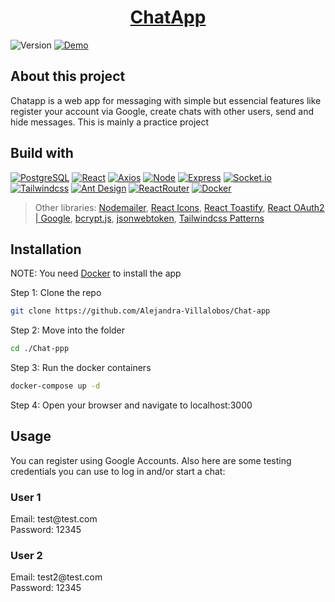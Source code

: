 <h1 align="center"><a href="https://chatappwebsite.up.railway.app/" target="_blank" rel="noopener noreferrer">ChatApp</a></h1>

![Version] [![Demo]][Demo-url]

<h2>About this project</h2>
Chatapp is a web app for messaging with simple but essencial features like register your account via Google, create chats with other users, send and hide messages. This is mainly a practice project 

<h2>Build with</h2>

[![PostgreSQL][PostgreSQL]][PostgreSQL-url]
[![React][React.js]][React-url]
[![Axios][Axios]][Axios-url]
[![Node][Node.js]][Node-url]
[![Express][Express.js]][Express-url]
[![Socket.io][Socket.io]][Socket.io-url]
[![Tailwindcss][Tailwindcss]][Tailwind-url]
[![Ant Design][Ant-Design]][Ant-url]
[![ReactRouter][React-Router]][ReactRouter-url]
[![Docker][Docker]][Docker-url]

> Other libraries: [Nodemailer][Nodemailer-url], [React Icons][React-Icons-url], [React Toastify][Toastify-url], [React OAuth2 | Google][Oauth-url], [bcrypt.js][bcrypt-url], [jsonwebtoken][jsonwebtoken-url], [Tailwindcss Patterns][Tailwindcss-Patterns-url]

<h2>Installation</h2>

NOTE: You need [Docker][Docker-url] to install the app

 Step 1: Clone the repo
   ```sh
   git clone https://github.com/Alejandra-Villalobos/Chat-app
   ```

Step 2: Move into the folder
   ```sh
   cd ./Chat-ppp
   ```

Step 3: Run the docker containers
   ```sh
   docker-compose up -d
   ```

Step 4: Open your browser and navigate to localhost:3000

<h2>Usage</h2>
You can register using Google Accounts. Also here are some testing credentials you can use to log in and/or start a chat:

<h3>User 1</h3>
Email: test@test.com </br>
Password: 12345

<h3>User 2</h3>
Email: test2@test.com </br>
Password: 12345

[Version]: https://img.shields.io/badge/version-1.0.0-green.svg

[Demo]: https://img.shields.io/badge/demo-click_here-blue.svg
[Demo-url]: https://chatappwebsite.up.railway.app/

[PostgreSQL]: https://img.shields.io/badge/PostgreSQL-316192?style=for-the-badge&logo=postgresql&logoColor=white
[PostgreSQL-url]: https://www.postgresql.org/

[React.js]: https://img.shields.io/badge/React-20232A?style=for-the-badge&logo=react&logoColor=61DAFB
[React-url]: https://es.react.dev/

[Axios]: https://img.shields.io/badge/Axios-a11df2?style=for-the-badge&logo=axios&logoColor=white
[Axios-url]: https://axios-http.com/

[Node.js]: https://img.shields.io/badge/Node.js-43853D?style=for-the-badge&logo=node.js&logoColor=white
[Node-url]: https://nodejs.org/en

[Express.js]: https://img.shields.io/badge/Express.js-404D59?style=for-the-badge&logo=express&logoColor=white
[Express-url]: https://expressjs.com/

[Socket.io]: https://img.shields.io/badge/Socket.io-010101?&style=for-the-badge&logo=Socket.io&logoColor=white
[Socket.io-url]: https://socket.io/

[Tailwindcss]: https://img.shields.io/badge/Tailwind_CSS-38B2AC?style=for-the-badge&logo=tailwind-css&logoColor=white
[Tailwind-url]: https://tailwindcss.com/

[Ant-Design]: https://img.shields.io/badge/Ant_Design-42bff5?style=for-the-badge&logo=antdesign&logoColor=white
[Ant-url]: https://ant.design/

[React-Router]: https://img.shields.io/badge/React_Router-CA4245?style=for-the-badge&logo=react-router&logoColor=white
[ReactRouter-url]: https://reactrouter.com/en/main

[Docker]: https://img.shields.io/badge/Docker-blue?style=for-the-badge&logo=docker&logoColor=white
[Docker-url]: https://www.docker.com/

[Nodemailer-url]: https://nodemailer.com/

[React-Icons-url]: https://react-icons.github.io/react-icons/

[Toastify-url]: https://github.com/fkhadra/react-toastify

[Oauth-url]: https://www.npmjs.com/package/@react-oauth/google

[bcrypt-url]: https://www.npmjs.com/package/bcryptjs

[jsonwebtoken-url]: https://www.npmjs.com/package/jsonwebtoken

[Tailwindcss-Patterns-url]: https://github.com/magmaflowco/tailwindcss-patterns
